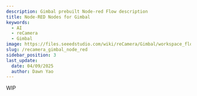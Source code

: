 ```yaml
---
description: Gimbal prebuilt Node-red Flow description
title: Node-RED Nodes for Gimbal
keywords:
  - AI
  - reCamera
  - Gimbal
image: https://files.seeedstudio.com/wiki/reCamera/Gimbal/workspace_flow.png
slug: /recamera_gimbal_node_red
sidebar_position: 3
last_update:
  date: 04/09/2025
  author: Dawn Yao
---
```


WIP